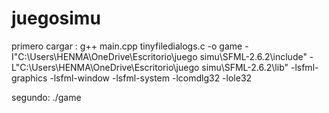 # juegosimu

primero cargar : g++ main.cpp tinyfiledialogs.c -o game -I"C:\Users\HENMA\OneDrive\Escritorio\juego simu\SFML-2.6.2\include" -L"C:\Users\HENMA\OneDrive\Escritorio\juego simu\SFML-2.6.2\lib" -lsfml-graphics -lsfml-window -lsfml-system -lcomdlg32 -lole32

segundo: ./game